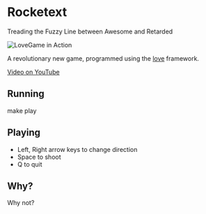 Rocketext
=========

Treading the Fuzzy Line between Awesome and Retarded

<img src="https://raw.github.com/sordina/LoveGame/master/images/screenshot.png" alt="LoveGame in Action" />

A revolutionary new game, programmed using the [love](love2d.org) framework.

[Video on YouTube](http://youtu.be/7tCy2iBrq-I)

## Running

make play

## Playing

* Left, Right arrow keys to change direction
* Space to shoot
* Q to quit

## Why?

Why not?

